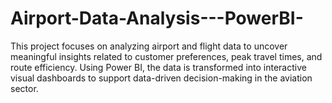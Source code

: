 # Airport-Data-Analysis---PowerBI-
This project focuses on analyzing airport and flight data to uncover meaningful insights related to customer preferences, peak travel times, and route efficiency. Using Power BI, the data is transformed into interactive visual dashboards to support data-driven decision-making in the aviation sector.
